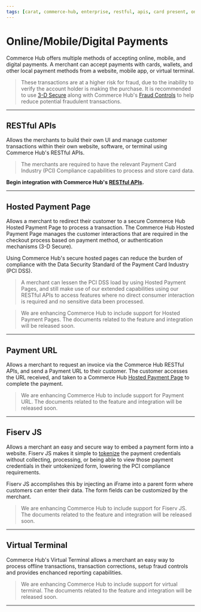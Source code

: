 ```yaml
---
tags: [carat, commerce-hub, enterprise, restful, apis, card present, online, mobile, digital-payments, card-not-present, getting-started, hosted-payment-page, virtual-terminal]
---
```


# Online/Mobile/Digital Payments

Commerce Hub offers multiple methods of accepting online, mobile, and digital payments. A merchant can accept payments with cards, wallets, and other local payment methods from a website, mobile app, or virtual terminal.

<!-- theme: warning -->
> These transactions are at a higher risk for fraud, due to the inability to verify the account holder is making the purchase. It is recommended to use [3-D Secure](?path=docs/Online-Mobile-Digital/3D-Secure/3DSecure.md) along with Commerce Hub's [Fraud Controls](?path=docs/Resources/Guides/Fraud/Fraud-Settings.md) to help reduce potential fraudulent transactions.

---

## RESTful APIs

Allows the merchants to build their own UI and manage customer transactions within their own website, software, or terminal using Commerce Hub's RESTful APIs.

<!-- theme: warning -->
> The merchants are required to have the relevant Payment Card Industry (PCI) Compliance capabilities to process and store card data.

**Begin integration with Commerce Hub's [RESTful APIs](?path=docs/Resources/API-Documents/Use-Our-APIs.md).**

---

## Hosted Payment Page

Allows a merchant to redirect their customer to a secure Commerce Hub Hosted Payment Page to process a transaction. The Commerce Hub Hosted Payment Page manages the customer interactions that are required in the checkout process based on payment method, or authentication mechanisms (3-D Secure).

Using Commerce Hub's secure hosted pages can reduce the burden of compliance with the Data Security Standard of the Payment Card Industry (PCI DSS).

<!-- theme: info -->
>A merchant can lessen the PCI DSS load by using Hosted Payment Pages, and still make use of our extended capabilities using our RESTful APIs to access features where no direct consumer interaction is required and no sensitive data been processed.

<!-- theme: danger -->
> We are enhancing Commerce Hub to include support for Hosted Payment Pages. The documents related to the feature and integration will be released soon.

<!---
**Begin integration with Commerce Hub's [Hosted Payment Pages](?path=docs/Online-Mobile-Digital/Hosted-Payment-Page/Hosted-Payment-Page.md).**
--->

---

## Payment URL

Allows a merchant to request an invoice via the Commerce Hub RESTful APIs, and send a Payment URL to their customer. The customer accesses the URL received, and taken to a Commerce Hub [Hosted Payment Page](#hosted-payment-page) to complete the payment.

<!-- theme: danger -->
> We are enhancing Commerce Hub to include support for Payment URL. The documents related to the feature and integration will be released soon.

<!---
**Begin integration with Commerce Hub's [Payment URLs](?path=docs/Online-Mobile-Digital/Payment-URL/Payment-URL.md).**
--->

---

## Fiserv JS

Allows a merchant an easy and secure way to embed a payment form into a website. Fiserv JS makes it simple to [tokenize](?path=docs/Resources/API-Documents/Payments_VAS/Payment-Token.md) the payment credentials without collecting, processing, or being able to view those payment credentials in their untokenized form, lowering the PCI compliance requirements.

Fiserv JS accomplishes this by injecting an iFrame into a parent form where customers can enter their data. The form fields can be customized by the merchant.

<!-- theme: danger -->
> We are enhancing Commerce Hub to include support for Fiserv JS. The documents related to the feature and integration will be released soon.

<!---
**Begin integration with Commerce Hub's [Payment.js](?path=docs/Online-Mobile-Digital/Payment-JS/Payment-JS.md).**
--->

---

## Virtual Terminal

Commerce Hub's Virtual Terminal allows a merchant an easy way to process offline transactions, transaction corrections, setup fraud controls and provides enchanced reporting capabilities.

<!-- theme: danger -->
> We are enhancing Commerce Hub to include support for virtual terminal. The documents related to the feature and integration will be released soon.

<!---
**Begin processing with Commerce Hub's [Virtual Terminal](?path=docs/Online-Mobile-Digital/Virtual-Terminal/Virtual-Terminal.md).**
--->

---